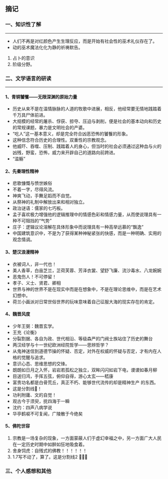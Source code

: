 

## 摘记

### 一、知识性了解
-----

- 人们不再是对红颜色产生生理反应，而是开始有社会性的巫术礼仪存在了。
- 动的巫术魔法化化为静的祈祷默告。
1. 占卜的意识
2. 阶级分野。 


### 二、文学语言的研读
----

#### 1、青铜饕餮——无限深渊的原始力量

* 历史从来不是在温情脉脉的人道的牧歌中进展，相反，他经常要无情地践踏着千万具尸体前进。
* 大规模的经常的屠杀、俘获、掠夺、压迫与剥削，便是社会的基本动向和历史的常规课题，暴力是文明社会的产婆。
* “吃人”这一基本意义，却是完全符合凶恶恐怖的饕餮的形象。
* 这种信念符合历史的合理性。双重性的宗教观念。
* 他威吓、吞噬、压制、践踏着人的身心，但当时的社会必须通过这种血与火的凶残，野蛮，恐怖，威力来开辟自己的道路向前跨进。
* “滥觞”
  
#### 2、先秦理性精神


* 悲歌慷慨与愤世嫉俗
* 不着一字，尽得风流。
* 神爽飞动，手舞足蹈而不自觉。
* 从祭神的礼制中解放出来和相对独立。
* 政治谜语：儒家的七巧板。
* 孟子喜欢极力增强他的逻辑推理中的情感色彩和情感力量，从而使说理具有一种不可阻挡的“气势”
* 庄子：逻辑议论溶解在具体形象中而说理具有一种高举远慕的“飘逸”
* 中国建筑意识中，不是为了获得某种神秘紧张的快感，而是一种明确、实用的观念情调。
  
#### 3、楚汉浪漫精神

* 衣被词人，非一代也！
* 美人香草，白亩芝兰，芷荷芙蓉、芳泽衣裳、望舒飞廉、流沙毒水、八龙婉婉
* 恶鬼伤人！不可停留！
* 孝子、义士、贤君、卿相
* 世界与神的世界不是在现实中而是在想象中，不是在理论思维中，而是在艺术幻想中。
* 荷兰小画派对日常世俗世界的玩味意味着自己征服大海的现实存在的肯定。


#### 4、魏晋风度

* 少年王弼：魏晋玄学。
* 王充《论衡》
* 分裂割据、各自为政、世代相沿、等级森严的门阀士族站住了历史的舞台
* 两汉经学与十一世纪欧洲经院哲学——思辨哲学？
* 从鬼神迷信到道德节操的怀疑、否定，对外在权威的怀疑与否定，才有内在人格的觉醒与追求。
* 意识心态、思维思想的交锋。
* 朗朗如日月之入怀，岩岩若孤松之独立，双眸闪闪如岩下电，谡谡如春月柳
* 目送归鸿，手挥五弦，俯仰自得，游心太玄——嵇康
* 富贵功名都是白骨荒丘，真正不朽、能够世代流传的却是精神生产 的东西。
* 这是分割线🙏！
* 功利附庸、文的自觉！
* 观古今于须臾，抚四海于一瞬
* 沈约：四声八病学说
* 华亭鹤唳不可复闻，广陵散于今绝矣

#### 5、佛陀世容

1. 宗教是一场复杂的现象，一方面蒙蔽人们于虚幻幸福之中，另一方面广大人民在一定历史时期中如醉如狂地吸食着。
2. 舍身饲虎：自残式的佛教！！！！！！
3. 1.7写不动了，算了。这是分割线2 🙏🙏🙏


### 三、个人感想和其他
